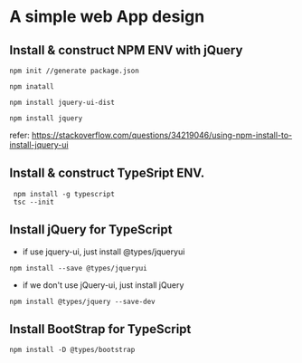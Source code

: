 # A simple web App design 
## Install & construct NPM ENV with jQuery
```
npm init //generate package.json

npm inatall

npm install jquery-ui-dist

npm install jquery
```
refer: https://stackoverflow.com/questions/34219046/using-npm-install-to-install-jquery-ui

## Install & construct TypeSript ENV.
```
 npm install -g typescript
 tsc --init
```

## Install jQuery for TypeScript
- if use jquery-ui, just install @types/jqueryui
```
npm install --save @types/jqueryui
```
- if we don't use jQuery-ui, just install jQuery
```
npm install @types/jquery --save-dev
```

## Install BootStrap for TypeScript
```
npm install -D @types/bootstrap
```